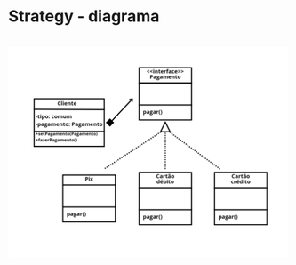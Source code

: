 <h1>Strategy - diagrama</h1>

<h1 align="center"> <img src = "https://github.com/Diane-Moreno/bertoti/blob/main/Engenharia%20III/Strategy/diagrama.png" height=auto width=800px></h1> 

